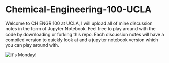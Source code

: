 # Chemical-Engineering-100-UCLA

Welcome to CH ENGR 100 at UCLA, I will upload all of mine discussion notes in the form of Jupyter Notebook. 
Feel free to play around with the code by downloading or forking this repo.
Each discussion notes will have a compiled version to quickly look at and a jupyter notebook version which you can play around with.

![It's Monday!](https://user-images.githubusercontent.com/64988580/95367485-aebb8a00-0889-11eb-96b7-5063de2250cc.png)

